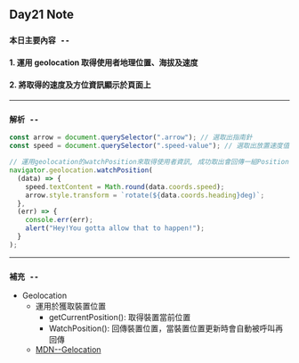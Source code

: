## **Day21 Note**

### `本日主要內容 --`

#### 1. 運用 geolocation 取得使用者地理位置、海拔及速度

#### 2. 將取得的速度及方位資訊顯示於頁面上

---

### `解析 --`

```js
const arrow = document.querySelector(".arrow"); // 選取出指南針
const speed = document.querySelector(".speed-value"); // 選取出放置速度值位置

// 運用geolocation的watchPosition來取得使用者資訊, 成功取出會回傳一組Position, 即可使用Posision內的資料進行添加至頁面輸出,如未能成功取出則回傳錯誤訊息
navigator.geolocation.watchPosition(
  (data) => {
    speed.textContent = Math.round(data.coords.speed);
    arrow.style.transform = `rotate(${data.coords.heading}deg)`;
  },
  (err) => {
    console.err(err);
    alert("Hey!You gotta allow that to happen!");
  }
);
```

---

### **`補充 --`**

- Geolocation
  - 運用於獲取裝置位置
    - getCurrentPosition(): 取得裝置當前位置
    - WatchPosition(): 回傳裝置位置，當裝置位置更新時會自動被呼叫再回傳
  - [MDN--Gelocation](https://developer.mozilla.org/en-US/docs/Web/API/Geolocation)
